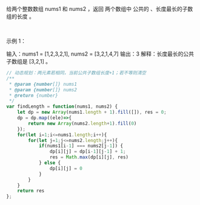 给两个整数数组 nums1 和 nums2 ，返回 两个数组中 公共的 、长度最长的子数组的长度 。

 

示例 1：

输入：nums1 = [1,2,3,2,1], nums2 = [3,2,1,4,7]
输出：3
解释：长度最长的公共子数组是 [3,2,1] 。

```javascript
// 动态规划：两元素若相同，当前公共子数组长度+1；若不等则清空
/**
 * @param {number[]} nums1
 * @param {number[]} nums2
 * @return {number}
 */
var findLength = function(nums1, nums2) {
    let dp = new Array(nums1.length + 1).fill([]), res = 0;
    dp = dp.map((ele)=>{
        return new Array(nums2.length+1).fill(0)
    });
    for(let i=1;i<=nums1.length;i++){
        for(let j=1;j<=nums2.length;j++){
            if(nums1[i-1] === nums2[j-1]) {
                dp[i][j] = dp[i-1][j-1] + 1;
                res = Math.max(dp[i][j], res)
            } else {
                dp[i][j] = 0
            }
        }
    }
    return res
};
```
